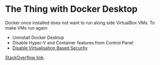 # The Thing with Docker Desktop

Docker once installed does not want to run along side VirtualBox VMs. To make VMs run again:

* Uninstall Docker Desktop
* Disable Hyper-V and Container features from Control Panel
* [Disable Virtualisation Based Security](https://www.tenforums.com/tutorials/68935-enable-disable-credential-guard-windows-10-a.html)

[StackOverflow link](https://stackoverflow.com/questions/41128258/docker-virtual-box-vt-x-is-not-available-verr-vmx-no-vmx).
